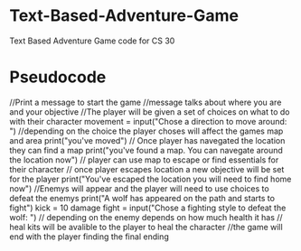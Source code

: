 # Text-Based-Adventure-Game
Text Based Adventure Game code for CS 30 
# Pseudocode

//Print a message to start the game
//message talks about where you are and your objective
//The player will be given a set of choices on what to do with their character
movement = input("Chose a direction to move around: ")
//depending on the choice the player choses will affect the games map and area
print("you've moved")
// Once player has navegated the location they can find a map
print("you've found a map. You can navegate around the location now")
// player can use map to escape or find essentials for their character
// once player escapes location a new objective will be set for the player
print("You've escaped the location you will need to find home now")
//Enemys will appear and the player will need to use choices to defeat the enemys
print("A wolf has appeared on the path and starts to fight")
kick = 10 damage
fight = input("Chose a fighting style to defeat the wolf: ")
// depending on the enemy depends on how much health it has 
// heal kits will be avalible to the player to heal the character
//the game will end with the player finding the final ending
